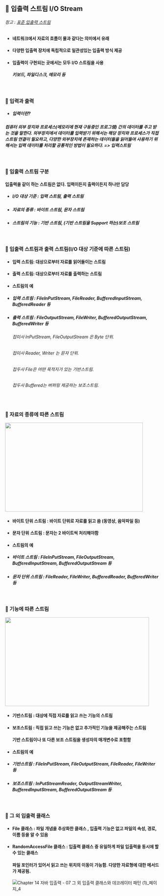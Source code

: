## :pushpin: 입출력 스트림 I/O Stream
###### 참고 : [표준 입출력 스트림](https://github.com/6161990/TIL/blob/main/Java/Standard%20InputOutput%20Stream.md)
* #### 네트워크에서 자료의 흐름이 물과 같다는 의미에서 유래
* #### 다양한 입출력 장치에 독립적으로 일관성있는 입출력 방식 제공
* #### 입출력이 구현되는 곳에서는 모두 I/O 스트림을 사용
  ##### 키보드, 파일디스크, 메모리 등

<br>

### :round_pushpin: 입력과 출력
* ##### 입력이란?
##### 컴퓨터 외부 장치와 프로세스(메모리에 현재 구동중인 프로그램) 간의 데이터를 주고 받는 것을 말한다. 외부장치에서 데이터를 입력받기 위해서는 해당 장치와 프로세스가 직접 스트림 연결이 필요하고, 다양한 외부장치에 존재하는 데이터들을 읽어들여 사용하기 위해서는 입력 데이터를 처리할 공통적인 방법이 필요하다. => 입력스트림

<br>

### :round_pushpin: 입출력 스트림 구분
#### 입출력을 같이 하는 스트림은 없다. 입력이든지 출력이든지 하나만 담당
* ##### I/O 대상 기준 : 입력 스트림, 출력 스트림
* ##### 자료의 종류 : 바이트 스트림, 문자 스트림
* ##### 스트림의 기능 : 기반 스트림, (기반 스트림을 Support 하는)보조 스트림

<br>

### :round_pushpin: 입출력 스트림과 출력 스트림(I/O 대상 기준에 따른 스트림)
* #### 입력 스트림: 대상으로부터 자료를 읽어들이는 스트림
* #### 출력 스트림: 대상으로부터 자료를 출력하는 스트림
* #### 스트림의 예 
* ##### 입력 스트림 : FileInPutStream, FileReader, BufferedInputStream, BufferedReader 등
* ##### 출력 스트림 : FileOutputStream, FileWriter, BufferedOutputStream, BufferedWriter 등
   ###### 접미사 InPutStream, FileOutputStream 은 Byte 단위.
   ###### 접미사 Reader, Writer 는 문자 단위. 
   ###### 접두사 File은 어떤 목적지가 있는 기반스트림.
   ###### 접두사 Buffered는 버퍼링 제공하는 보조스트림.

<br>

### :round_pushpin: 자료의 종류에 따른 스트림

<img src="https://user-images.githubusercontent.com/74708028/110724468-2e92b980-8259-11eb-914b-72fa2671cd5b.jpg" width="450" height="290"/>

* #### 바이트 단위 스트림 : 바이트 단위로 자료를 읽고 씀 (동영상, 음악파일 등)
* #### 문자 단위 스트림 : 문자는 2 바이트씩 처리해야함
* #### 스트림의 예 
* ##### 바이트 스트림 : FileInPutStream, FileOutputStream, BufferedInputStream, BufferedOutputStream 등
* ##### 문자 단위 스트림 : FileReader, FileWriter, BufferedReader, BufferedWriter 등

<br>

### :round_pushpin: 기능에 따른 스트림

<img src="https://user-images.githubusercontent.com/74708028/110588681-b5dc2080-81b8-11eb-84cc-0ef99ca58181.jpg" width="470" height="290"/>


* #### 기반스트림 : 대상에 직접 자료를 읽고 쓰는 기능의 스트림
* #### 보조스트림 : 직접 읽고 쓰는 기능은 없고 추가적인 기능을 제공해주는 스트림
  ####             기반 스트림이나 또 다른 보조 스트림을 생성자의 매개변수로 포함함
* #### 스트림의 예 
* ##### 기반스트림 : FileInPutStream, FileOutputStream, FileReader, FileWriter 등
* ##### 보조스트림 : InPutStreamReader, OutputStreamWriter, BufferedInputStream, BufferedOutputStream 등

<br>

### :round_pushpin: 그 외 입출력 클래스
* #### File 클래스 : 파일 개념을 추상화한 클래스 , 입출력 기능은 없고 파일의 속성, 경로, 이름 등을 알 수 있음
* #### RandomAccessFile 클래스 : 입출력 클래스 중 유일하게 파일 입출력을 동시에 할 수 있는 클래스
  ####                           파일 포인터가 있어서 읽고 쓰는 위치의 이동이 가능함. 다양한 자료형에 대한 메서드가 제공됨. 
  
  ![Chapter 14 자바 입출력 - 07 그 외 입출력 클래스와 데코레이터 패턴 (1)_페이지_4](https://user-images.githubusercontent.com/74708028/110743331-3bc0a000-827b-11eb-960d-453997cb8a25.png)
